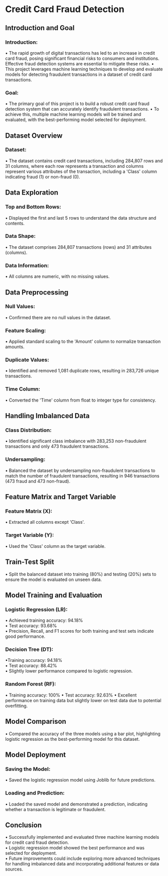 # Credit Card Fraud Detection

## Introduction and Goal
### Introduction:
•	The rapid growth of digital transactions has led to an increase in credit card fraud, posing significant financial risks to consumers and institutions. Effective fraud detection systems are essential to mitigate these risks.
•	This project leverages machine learning techniques to develop and evaluate models for detecting fraudulent transactions in a dataset of credit card transactions.
### Goal:
•	The primary goal of this project is to build a robust credit card fraud detection system that can accurately identify fraudulent transactions.
•	To achieve this, multiple machine learning models will be trained and evaluated, with the best-performing model selected for deployment.

## Dataset Overview
### Dataset:
•	The dataset contains credit card transactions, including 284,807 rows and 31 columns, where each row represents a transaction and columns represent various attributes of the transaction, including a 'Class' column indicating fraud (1) or non-fraud (0).

## Data Exploration
### Top and Bottom Rows:
•	Displayed the first and last 5 rows to understand the data structure and contents.
### Data Shape:
•	The dataset comprises 284,807 transactions (rows) and 31 attributes (columns).
### Data Information:
•	All columns are numeric, with no missing values.

## Data Preprocessing
### Null Values:
•	Confirmed there are no null values in the dataset.
### Feature Scaling:
•	Applied standard scaling to the 'Amount' column to normalize transaction amounts.
### Duplicate Values:
•	Identified and removed 1,081 duplicate rows, resulting in 283,726 unique transactions.
### Time Column:
•	Converted the 'Time' column from float to integer type for consistency.

## Handling Imbalanced Data
### Class Distribution:
•	Identified significant class imbalance with 283,253 non-fraudulent transactions and only 473 fraudulent transactions.
### Undersampling:
•	Balanced the dataset by undersampling non-fraudulent transactions to match the number of fraudulent transactions, resulting in 946 transactions (473 fraud and 473 non-fraud).

## Feature Matrix and Target Variable
### Feature Matrix (X):
•	Extracted all columns except 'Class'.
### Target Variable (Y):
•	Used the 'Class' column as the target variable.

## Train-Test Split
•	Split the balanced dataset into training (80%) and testing (20%) sets to ensure the model is evaluated on unseen data.

## Model Training and Evaluation
### Logistic Regression (LR):
•	Achieved training accuracy: 94.18%  
•	Test accuracy: 93.68%  
•	Precision, Recall, and F1 scores for both training and test sets indicate good performance.
### 	Decision Tree (DT):
•Training accuracy: 94.18%  
•	Test accuracy: 88.42%  
•	Slightly lower performance compared to logistic regression.  
### Random Forest (RF):
•	Training accuracy: 100%
•	Test accuracy: 92.63%
•	Excellent performance on training data but slightly lower on test data due to potential overfitting.

## Model Comparison
•	Compared the accuracy of the three models using a bar plot, highlighting logistic regression as the best-performing model for this dataset.

## Model Deployment
### 	Saving the Model:
•	Saved the logistic regression model using Joblib for future predictions.
### 	Loading and Prediction:
•	Loaded the saved model and demonstrated a prediction, indicating whether a transaction is legitimate or fraudulent.

## Conclusion
•	Successfully implemented and evaluated three machine learning models for credit card fraud detection.  
•	Logistic regression model showed the best performance and was selected for deployment.  
•	Future improvements could include exploring more advanced techniques for handling imbalanced data and incorporating additional features or data sources.
